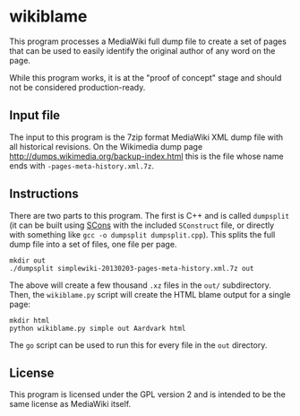 # wikiblame

This program processes a MediaWiki full dump file to create a set of pages that
can be used to easily identify the original author of any word on the page.

While this program works, it is at the "proof of concept" stage and should not 
be considered production-ready.

## Input file

The input to this program is the 7zip format MediaWiki XML dump file with all
historical revisions. On the Wikimedia dump page http://dumps.wikimedia.org/backup-index.html
this is the file whose name ends with `-pages-meta-history.xml.7z`.

## Instructions

There are two parts to this program. The first is C++ and is called `dumpsplit`
(it can be built using [SCons](http://scons.org) with the included `SConstruct` file,
or directly with something like `gcc -o dumpsplit dumpsplit.cpp`). This splits the full
dump file into a set of files, one file per page.

    mkdir out
    ./dumpsplit simplewiki-20130203-pages-meta-history.xml.7z out

The above will create a few thousand `.xz` files in the `out/` subdirectory.
Then, the `wikiblame.py` script will create the HTML blame output for a single page:

    mkdir html
    python wikiblame.py simple out Aardvark html

The `go` script can be used to run this for every file in the `out` directory.

## License

This program is licensed under the GPL version 2 and is intended to be the same license
as MediaWiki itself.
